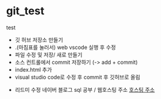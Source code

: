 # git_test

test

- 깃 허브 저장소 만들기
- .(마침표를 눌러서) web vscode 실행 후 수정
- 파일 수정 및 저장/ 새로 만들기
- 소스 컨트롤에서 commit 저장하기 (-> add + commit)
- index.html 추가
- visual studio code로 수정 후 commit 후 깃허브로 올림

* 리드미 수정 네이버 블로그 sql 공부 / 웹호스팅 주소
  [호스팅 주소 ](https://itsring.github.io/git_test/)
